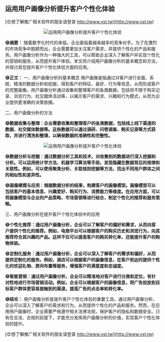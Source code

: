## **运用用户画像分析提升客户个性化体验**

[😍想了解推广相关软件的朋友请登录 http://www.vst.tw](http://www.vst.tw)

 <center><img src="https://vst.tw/MP4/tuiguang/png/0.png" alt="运用用户画像分析提升客户个性化体验"></center>

**😄摘要：**
随着数字化时代的来临，企业面临着越来越多的竞争对手。为了在激烈的市场竞争中脱颖而出，企业需要更加关注客户需求，并提供个性化的产品和服务。用户画像分析作为一种强大的工具，可以帮助企业深入了解客户并实现个性化的营销和服务，从而提升客户体验。本文将介绍用户画像分析的基本概念和方法，并探讨其在提升客户个性化体验方面的应用。

**😄正文：**
一、用户画像分析的基本概念
用户画像是指通过对客户进行全面、系统、精准的数据分析和挖掘，得到客户的特征、喜好、行为等信息，从而形成客户的完整画像。用户画像分析通过收集和整理客户的各类数据，包括但不限于购买记录、浏览行为、社交媒体活动等，以揭示客户的需求、兴趣和行为模式，从而为企业提供更准确的决策依据。

二、用户画像分析的方法

**😄数据收集与整理：企业需要收集和整理客户的各类数据，包括线上线下渠道的数据、社交媒体数据等。这些数据可以通过调研、问卷调查、购买记录等方式获取，并进行清洗和整理，以确保数据的准确性和完整性。**

 <center><img src="https://vst.tw/MP4/tuiguang/png/2.png" alt="运用用户画像分析提升客户个性化体验"></center>

**😄数据分析与挖掘：通过数据分析工具和技术，对收集到的数据进行深入挖掘和分析。可以运用统计学方法、机器学习算法等手段，发现隐藏在数据背后的规律和关联性。例如，可以使用聚类分析、关联规则挖掘等方法，找出不同用户群体之间的相似性和差异性。**

**😄画像建模与应用：根据数据分析的结果，构建客户的画像模型。画像模型可以包括客户的基本信息、兴趣爱好、购买行为、消费能力等维度。在应用方面，可以将画像模型与企业的产品策略、市场营销等进行结合，制定个性化的推荐和服务策略。**

三、用户画像分析在提升客户个性化体验中的应用

**😄个性化推荐：通过用户画像分析，企业可以了解客户的偏好和需求，从而向客户提供个性化的推荐。例如，电商平台可以根据客户的购买历史和浏览行为，向其推荐符合其兴趣的产品。这样不仅可以提高客户的购买转化率，还能提升客户的购物体验。**

**😄定制化服务：通过用户画像分析，企业可以深入了解客户的需求和偏好，从而提供定制化的服务。例如，酒店可以根据客户的画像信息，在客户到达时提供个性化的欢迎礼物、房间布置等服务，增强客户的满意度和忠诚度。**

**😄智能营销：通过用户画像分析，企业可以精准地对客户进行分类和定位，有针对性地进行市场营销活动。例如，企业可以根据客户的画像信息，将广告投放到目标客户群体更容易接触到的渠道，提高广告的点击率和转化率。**

**😄结论：**
用户画像分析是提升客户个性化体验的重要工具。通过用户画像分析，企业可以深入了解客户的需求和行为，从而提供个性化的产品和服务。然而，在应用用户画像时，企业需要严格遵守相关法律法规，保护客户的隐私和数据安全。只有在合法、合规的前提下，才能充分发挥用户画像分析的价值，实现客户个性化体验的提升。

[😍想了解推广相关软件的朋友请登录 http://www.vst.tw](http://www.vst.tw)



